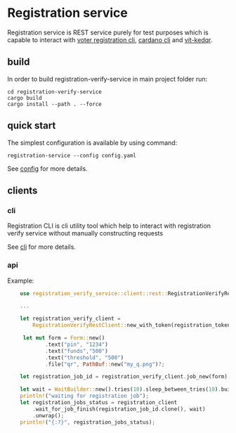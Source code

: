 # Registration service

Registration service is REST service purely for test purposes which is capable to interact with [voter registration cli](https://github.com/input-output-hk/voting-tools/tree/master/registration), [cardano cli](https://github.com/input-output-hk/cardano-node/tree/master/cardano-cli) and [vit-kedqr](https://github.com/input-output-hk/vit-kedqr).

## build

In order to build registration-verify-service in main project folder run:

```
cd registration-verify-service
cargo build
cargo install --path . --force
```

## quick start

The simplest configuration is available by using command:

`registration-service --config config.yaml`

See [config](./configuration.md) for more details.

## clients

### cli

Registration CLI is cli utility tool which help to interact with registration verify service without manually constructing requests

See [cli](./cli.md) for more details.

### api

Example:

```rust
    use registration_verify_service::client::rest::RegistrationVerifyRestClient;

    ...

    let registration_verify_client =
        RegistrationVerifyRestClient::new_with_token(registration_token, registration_address);

     let mut form = Form::new()
            .text("pin", "1234")
            .text("funds","500")
            .text("threshold", "500")
            .file("qr", PathBuf::new("my_q.png")?;

    let registration_job_id = registration_verify_client.job_new(form).unwrap();

    let wait = WaitBuilder::new().tries(10).sleep_between_tries(10).build();
    println!("waiting for registration job");
    let registration_jobs_status = registration_client
        .wait_for_job_finish(registration_job_id.clone(), wait)
        .unwrap();
    println!("{:?}", registration_jobs_status);
```
